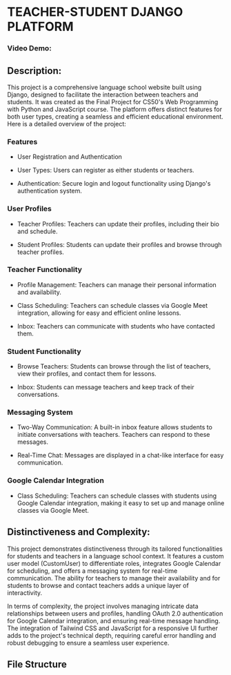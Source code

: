# TEACHER-STUDENT DJANGO PLATFORM 

### Video Demo:  <URL HERE>

## Description:

This project is a comprehensive language school website built using Django, designed to facilitate the interaction between teachers and students. It was created as the Final Project for CS50's Web Programming with Python and JavaScript course. The platform offers distinct features for both user types, creating a seamless and efficient educational environment. Here is a detailed overview of the project:

### Features
- User Registration and Authentication
* User Types: Users can register as either students or teachers.
+ Authentication: Secure login and logout functionality using Django's authentication system.

### User Profiles
- Teacher Profiles: Teachers can update their profiles, including their bio and schedule.
* Student Profiles: Students can update their profiles and browse through teacher profiles.

### Teacher Functionality
- Profile Management: Teachers can manage their personal information and availability.
* Class Scheduling: Teachers can schedule classes via Google Meet integration, allowing for easy and efficient online lessons.
+ Inbox: Teachers can communicate with students who have contacted them.

### Student Functionality
- Browse Teachers: Students can browse through the list of teachers, view their profiles, and contact them for lessons.
* Inbox: Students can message teachers and keep track of their conversations.

### Messaging System
- Two-Way Communication: A built-in inbox feature allows students to initiate conversations with teachers. Teachers can respond to these messages.
* Real-Time Chat: Messages are displayed in a chat-like interface for easy communication.

### Google Calendar Integration
- Class Scheduling: Teachers can schedule classes with students using Google Calendar integration, making it easy to set up and manage online classes via Google Meet.

## Distinctiveness and Complexity:

This project demonstrates distinctiveness through its tailored functionalities for students and teachers in a language school context. It features a custom user model (CustomUser) to differentiate roles, integrates Google Calendar for scheduling, and offers a messaging system for real-time communication. The ability for teachers to manage their availability and for students to browse and contact teachers adds a unique layer of interactivity.

In terms of complexity, the project involves managing intricate data relationships between users and profiles, handling OAuth 2.0 authentication for Google Calendar integration, and ensuring real-time message handling. The integration of Tailwind CSS and JavaScript for a responsive UI further adds to the project's technical depth, requiring careful error handling and robust debugging to ensure a seamless user experience.

## File Structure 